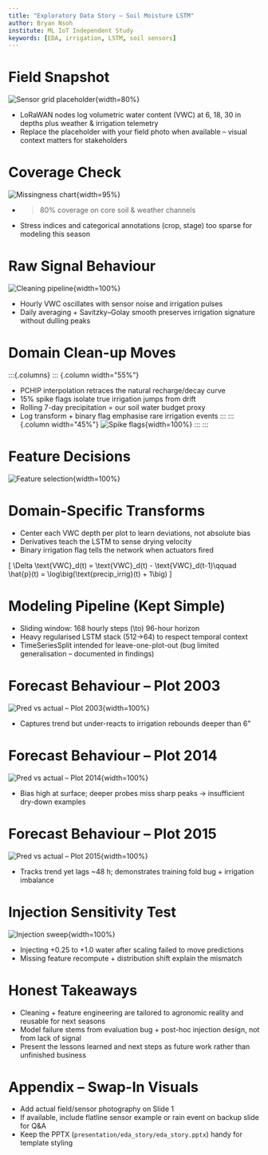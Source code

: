 ```yaml
---
title: "Exploratory Data Story – Soil Moisture LSTM"
author: Bryan Nsoh
institute: ML IoT Independent Study
keywords: [EDA, irrigation, LSTM, soil sensors]
---
```


# Field Snapshot

![Sensor grid placeholder](images/sensor_layout_placeholder.png){width=80%}

- LoRaWAN nodes log volumetric water content (VWC) at 6, 18, 30 in depths plus weather & irrigation telemetry
- Replace the placeholder with your field photo when available – visual context matters for stakeholders

# Coverage Check

![Missingness chart](images/feature_missingness.png){width=95%}

- >80% coverage on core soil & weather channels
- Stress indices and categorical annotations (crop, stage) too sparse for modeling this season

# Raw Signal Behaviour

![Cleaning pipeline](images/vwc_cleaning_highlight.png){width=100%}

- Hourly VWC oscillates with sensor noise and irrigation pulses
- Daily averaging + Savitzky–Golay smooth preserves irrigation signature without dulling peaks

# Domain Clean-up Moves

:::{.columns}
::: {.column width="55%"}
- PCHIP interpolation retraces the natural recharge/decay curve
- 15% spike flags isolate true irrigation jumps from drift
- Rolling 7-day precipitation = our soil water budget proxy
- Log transform + binary flag emphasise rare irrigation events
:::
::: {.column width="45%"}
![Spike flags](images/vwc_spike_flags.png){width=100%}
:::
:::

# Feature Decisions

![Feature selection](images/feature_selection_matrix.png){width=100%}

# Domain-Specific Transforms

- Center each VWC depth per plot to learn deviations, not absolute bias
- Derivatives teach the LSTM to sense drying velocity
- Binary irrigation flag tells the network when actuators fired

\[
\Delta \text{VWC}_d(t) = \text{VWC}_d(t) - \text{VWC}_d(t-1)\qquad
\hat{p}(t) = \log\big(\text{precip\_irrig}(t) + 1\big)
\]

# Modeling Pipeline (Kept Simple)

- Sliding window: 168 hourly steps \(\to\) 96-hour horizon
- Heavy regularised LSTM stack (512→64) to respect temporal context
- TimeSeriesSplit intended for leave-one-plot-out (bug limited generalisation – documented in findings)

# Forecast Behaviour – Plot 2003

![Pred vs actual – Plot 2003](images/pred_vs_actual_plot2003.png){width=100%}

- Captures trend but under-reacts to irrigation rebounds deeper than 6"

# Forecast Behaviour – Plot 2014

![Pred vs actual – Plot 2014](images/pred_vs_actual_plot2014.png){width=100%}

- Bias high at surface; deeper probes miss sharp peaks → insufficient dry-down examples

# Forecast Behaviour – Plot 2015

![Pred vs actual – Plot 2015](images/pred_vs_actual_plot2015.png){width=100%}

- Tracks trend yet lags ~48 h; demonstrates training fold bug + irrigation imbalance

# Injection Sensitivity Test

![Injection sweep](images/irrigation_injection_failure.png){width=100%}

- Injecting +0.25 to +1.0 water after scaling failed to move predictions
- Missing feature recompute + distribution shift explain the mismatch

# Honest Takeaways

- Cleaning + feature engineering are tailored to agronomic reality and reusable for next seasons
- Model failure stems from evaluation bug + post-hoc injection design, not from lack of signal
- Present the lessons learned and next steps as future work rather than unfinished business

# Appendix – Swap-In Visuals

- Add actual field/sensor photography on Slide 1
- If available, include flatline sensor example or rain event on backup slide for Q&A
- Keep the PPTX (`presentation/eda_story/eda_story.pptx`) handy for template styling
